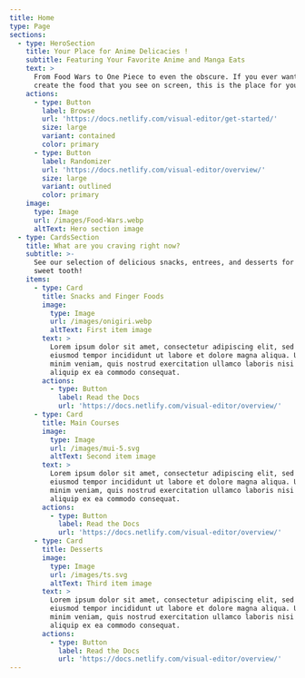 ```yaml
---
title: Home
type: Page
sections:
  - type: HeroSection
    title: Your Place for Anime Delicacies !
    subtitle: Featuring Your Favorite Anime and Manga Eats
    text: >
      From Food Wars to One Piece to even the obscure. If you ever wanted to
      create the food that you see on screen, this is the place for you!
    actions:
      - type: Button
        label: Browse
        url: 'https://docs.netlify.com/visual-editor/get-started/'
        size: large
        variant: contained
        color: primary
      - type: Button
        label: Randomizer
        url: 'https://docs.netlify.com/visual-editor/overview/'
        size: large
        variant: outlined
        color: primary
    image:
      type: Image
      url: /images/Food-Wars.webp
      altText: Hero section image
  - type: CardsSection
    title: What are you craving right now?
    subtitle: >-
      See our selection of delicious snacks, entrees, and desserts for your
      sweet tooth!
    items:
      - type: Card
        title: Snacks and Finger Foods
        image:
          type: Image
          url: /images/onigiri.webp
          altText: First item image
        text: >
          Lorem ipsum dolor sit amet, consectetur adipiscing elit, sed do
          eiusmod tempor incididunt ut labore et dolore magna aliqua. Ut enim ad
          minim veniam, quis nostrud exercitation ullamco laboris nisi ut
          aliquip ex ea commodo consequat.
        actions:
          - type: Button
            label: Read the Docs
            url: 'https://docs.netlify.com/visual-editor/overview/'
      - type: Card
        title: Main Courses
        image:
          type: Image
          url: /images/mui-5.svg
          altText: Second item image
        text: >
          Lorem ipsum dolor sit amet, consectetur adipiscing elit, sed do
          eiusmod tempor incididunt ut labore et dolore magna aliqua. Ut enim ad
          minim veniam, quis nostrud exercitation ullamco laboris nisi ut
          aliquip ex ea commodo consequat.
        actions:
          - type: Button
            label: Read the Docs
            url: 'https://docs.netlify.com/visual-editor/overview/'
      - type: Card
        title: Desserts
        image:
          type: Image
          url: /images/ts.svg
          altText: Third item image
        text: >
          Lorem ipsum dolor sit amet, consectetur adipiscing elit, sed do
          eiusmod tempor incididunt ut labore et dolore magna aliqua. Ut enim ad
          minim veniam, quis nostrud exercitation ullamco laboris nisi ut
          aliquip ex ea commodo consequat.
        actions:
          - type: Button
            label: Read the Docs
            url: 'https://docs.netlify.com/visual-editor/overview/'
---
```

